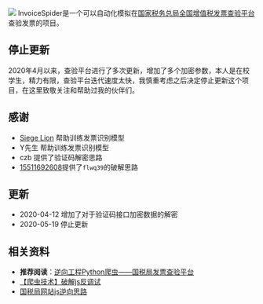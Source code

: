 ![](https://tva1.sinaimg.cn/large/007S8ZIlly1gdr2bs0ur8j31kw08wqki.jpg)
InvoiceSpider是一个可以自动化模拟在[国家税务总局全国增值税发票查验平台](https://inv-veri.chinatax.gov.cn)查验发票的项目。

## 停止更新

2020年4月以来，查验平台进行了多次更新，增加了多个加密参数，本人是在校学生，精力有限，查验平台迭代速度太快，我慎重考虑之后决定停止更新这个项目，在这里致敬关注和帮助过我的伙伴们。

## 感谢
* [Siege Lion](https://github.com/Hanmengnan) 帮助训练发票识别模型
* Y先生 帮助训练发票识别模型
* czb 提供了验证码解密思路
* [15511692608](https://github.com/15511692608)提供了`flwq39`的破解思路

## 更新
* 2020-04-12 增加了对于验证码接口加密数据的解密
* 2020-05-19 停止更新

## 相关资料
* **推荐阅读**：[逆向工程Python爬虫——国税局发票查验平台](https://www.fatech.online/articles/2019/08/31/1567224350566.html)
* [【爬虫技术】破解js反调试](https://www.fatech.online/articles/2020/04/05/1586069632742.html)
* [国税局网站js逆向思路](https://www.fatech.online/articles/2020/05/03/1588498398801.html)

